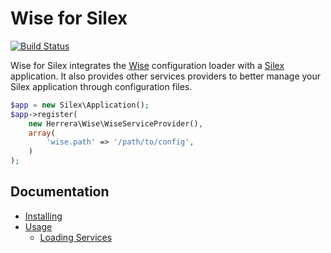 Wise for Silex
==============

[![Build Status]](http://travis-ci.org/herrera-io/php-wise)

Wise for Silex integrates the [Wise][] configuration loader with a [Silex][]
application. It also provides other services providers to better manage your
Silex application through configuration files.

```php
$app = new Silex\Application();
$app->register(
    new Herrera\Wise\WiseServiceProvider(),
    array(
        'wise.path' => '/path/to/config',
    )
);
```

Documentation
-------------

- [Installing][]
- [Usage][]
    - [Loading Services][]

[Build Status]: https://secure.travis-ci.org/herrera-io/php-silex-wise.png?branch=master
[Wise]: https://github.com/herrera-io/php-wise
[Silex]: http://silex.sensiolabs.org/
[Installing]: doc/00-Installing.md
[Usage]: doc/01-Usage.md
[Loading Services]: doc/02-LoadingServices.md
